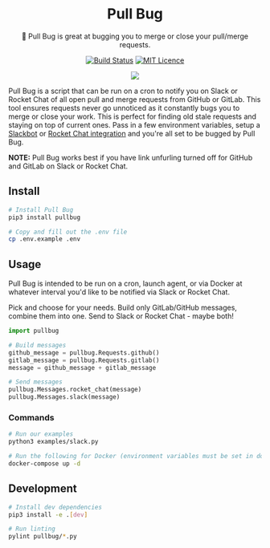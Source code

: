 <div align="center">

# Pull Bug

🐛 Pull Bug is great at bugging you to merge or close your pull/merge requests.

[![Build Status](https://travis-ci.com/Justintime50/pull-bug.svg?branch=master)](https://travis-ci.com/Justintime50/pull-bug)
[![MIT Licence](https://badges.frapsoft.com/os/mit/mit.svg?v=103)](https://opensource.org/licenses/mit-license.php)

<img src="assets/showcase.png">

</div>

Pull Bug is a script that can be run on a cron to notify you on Slack or Rocket Chat of all open pull and merge requests from GitHub or GitLab. This tool ensures requests never go unnoticed as it constantly bugs you to merge or close your work. This is perfect for finding old stale requests and staying on top of current ones. Pass in a few environment variables, setup a [Slackbot](https://slack.com/help/articles/115005265703-Create-a-bot-for-your-workspace) or [Rocket Chat integration](https://rocket.chat/docs/developer-guides/rest-api/integration/create/) and you're all set to be bugged by Pull Bug.

**NOTE:** Pull Bug works best if you have link unfurling turned off for GitHub and GitLab on Slack or Rocket Chat.

## Install

```bash
# Install Pull Bug
pip3 install pullbug

# Copy and fill out the .env file
cp .env.example .env
```

## Usage

Pull Bug is intended to be run on a cron, launch agent, or via Docker at whatever interval you'd like to be notified via Slack or Rocket Chat.

Pick and choose for your needs. Build only GitLab/GitHub messages, combine them into one. Send to Slack or Rocket Chat - maybe both!

```python
import pullbug

# Build messages
github_message = pullbug.Requests.github()
gitlab_message = pullbug.Requests.gitlab()
message = github_message + gitlab_message

# Send messages
pullbug.Messages.rocket_chat(message)
pullbug.Messages.slack(message)
```

### Commands

```bash
# Run our examples
python3 examples/slack.py

# Run the following for Docker (environment variables must be set in docker-compose.yml)
docker-compose up -d
```

## Development

```bash
# Install dev dependencies
pip3 install -e .[dev]

# Run linting
pylint pullbug/*.py
```
